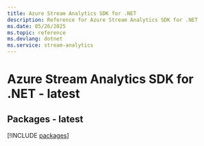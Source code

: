 ```yaml
---
title: Azure Stream Analytics SDK for .NET
description: Reference for Azure Stream Analytics SDK for .NET
ms.date: 05/26/2025
ms.topic: reference
ms.devlang: dotnet
ms.service: stream-analytics
---
```

# Azure Stream Analytics SDK for .NET - latest
## Packages - latest
[!INCLUDE [packages](stream-analytics-index.md)]